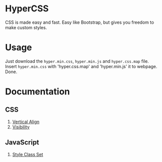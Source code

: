 # HyperCSS

CSS is made easy and fast. Easy like Bootstrap, but gives you freedom to make custom styles.

# Usage

Just download the `hyper.min.css`, `hyper.min.js` and `hyper.css.map` file. Insert `hyper.min.css` with 'hyper.css.map' and 'hyper.min.js' it to webpage. Done.

# Documentation

## CSS

1. [Vertical Align](https://github.com/ImperialStranger/project-hypercss/doc/css/vertical-align.md)
2. [Visibility](https://github.com/ImperialStranger/project-hypercss/doc/css/visibility.md)

## JavaScript

1. [Style Class Set](https://github.com/ImperialStranger/project-hypercss/doc/js/style-class-set.md)
